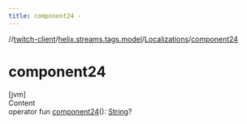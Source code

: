 ```yaml
---
title: component24 -
---
```

//[twitch-client](../../index.md)/[helix.streams.tags.model](../index.md)/[Localizations](index.md)/[component24](component24.md)



# component24  
[jvm]  
Content  
operator fun [component24](component24.md)(): [String](https://kotlinlang.org/api/latest/jvm/stdlib/kotlin/-string/index.html)?  




